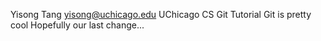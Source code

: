 Yisong Tang yisong@uchicago.edu
UChicago CS Git Tutorial
Git is pretty cool
Hopefully our last change... 
